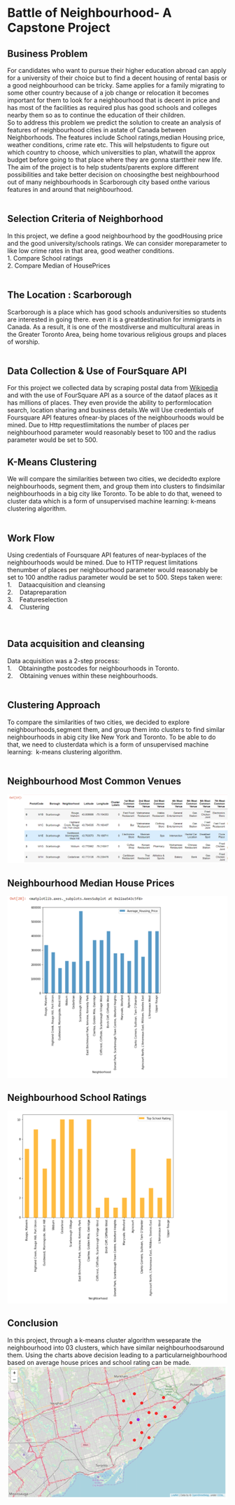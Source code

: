 # Battle of Neighbourhood- A Capstone Project

## Business Problem
For candidates who want to pursue their higher education abroad can apply for a university of their choice but to find a decent housing of rental basis or a good neighbourhood can be tricky. Same applies for a family migrating to some other country because of a job change or relocation it becomes important for them to look for a neighbourhood that is decent in price and has most of the facilities as required plus has good schools and colleges nearby them so as to continue the education of their children.<br>So to address this problem we predict the solution to create an analysis of features of neighbourhood cities in astate of Canada between Neighborhoods. The features include School ratings,median Housing price, weather conditions, crime rate etc. This will helpstudents to figure out which country to choose, which universities to plan, whatwill the approx budget before going to that place where they are gonna starttheir new life.
<br>
The aim of the project is to help students/parents explore different possibilities and take better decision on choosingthe best neighbourhood out of many neighbourhoods in Scarborough city based onthe various features in and around that neighbourhood.    
<br>
<br>
## Selection Criteria of Neighborhood
In this project, we define a good neighbourhood by the goodHousing price and the good university/schools ratings. We can consider moreparameter to like low crime rates in that area, good weather conditions.<br>1. Compare School ratings<br>2. Compare Median of HousePrices
<br>
<br>
## The Location : Scarborough
Scarborough is a place which has good schools anduniversities so students are interested in going there. even it is a greatdestination for immigrants in Canada. As a result, it is one of the mostdiverse and multicultural areas in the Greater Toronto Area, being home tovarious religious groups and places of worship.
<br>
<br>
## Data Collection & Use of FourSquare API
For this project we collected data by scraping postal data from <a href="https://en.wikipedia.org/wiki/List_of_postal_codes_of_Canada:_M">Wikipedia</a> and with the use of FourSquare API as a source of the dataof places as it has millions of places. They even provide the ability to performlocation search, location sharing and business details.We will Use credentials of Foursquare API features ofnear-by places of the neighbourhoods would be mined. Due to Http requestlimitations the number of places per neighbourhood parameter would reasonably beset to 100 and the radius parameter would be set to 500.

## K-Means Clustering
We will compare the similarities between two cities, we decidedto explore neighbourhoods, segment them, and group them into clusters to findsimilar neighbourhoods in a big city like Toronto. To be able to do that, weneed to cluster data which is a form of unsupervised machine learning: k-means clustering algorithm.
<br>
<br>
## Work Flow
Using credentials of Foursquare API features of near-byplaces of the neighbourhoods would be mined. Due to HTTP request limitations thenumber of places per neighbourhood parameter would reasonably be set to 100 andthe radius parameter would be set to 500. Steps taken were:<br>
1.    Dataacquisition and cleansing<br>2.    Datapreparation<br>3.    Featureselection<br>4.    Clustering<br><br><br>
## Data acquisition and cleansing
Data acquisition was a 2-step process:<br>1.    Obtainingthe postcodes for neighbourhoods in Toronto.<br>2.    Obtaining venues within these neighbourhoods.<br><br>
## Clustering Approach
To compare the similarities of two cities, we decided to explore neighbourhoods,segment them, and group them into clusters to find similar neighbourhoods in abig city like New York and Toronto. To be able to do that, we need to clusterdata which is a form of unsupervised machine learning:  k-means clustering algorithm.<br><br>

## Neighbourhood Most Common Venues
![Neighbourhood with common venues](common_venues.png)

## Neighbourhood Median House Prices
![Median housing price](average_housing_price.png)

## Neighbourhood School Ratings
![School price](school_ratings.png)

## Conclusion
In this project, through a k-means cluster algorithm weseparate the neighbourhood into 03 clusters, which have similar neighbourhoodsaround them. Using the charts above decision leading to a particularneighbourhood based on average house prices and school rating can be made.
![conclusion](conclusion.png)
